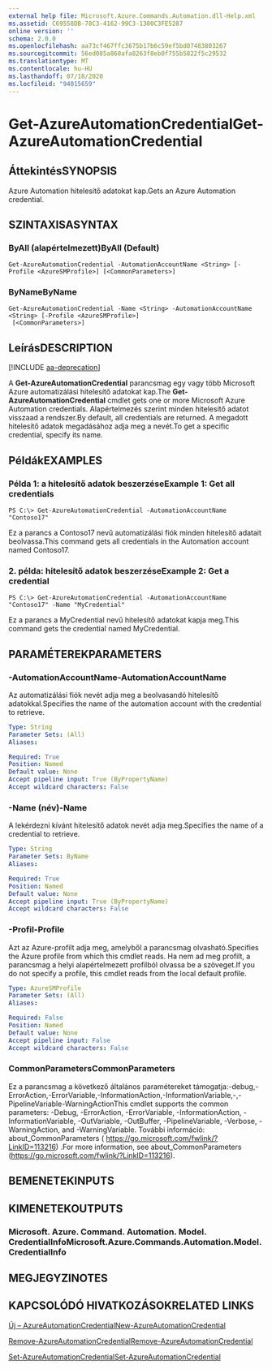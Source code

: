```yaml
---
external help file: Microsoft.Azure.Commands.Automation.dll-Help.xml
ms.assetid: C69558DB-78C3-4162-99C3-1300C3FE5287
online version: ''
schema: 2.0.0
ms.openlocfilehash: aa73cf467ffc3675b17b6c59ef5bd07483803267
ms.sourcegitcommit: 56ed085a868afa8263f8eb0f755b5822f5c29532
ms.translationtype: MT
ms.contentlocale: hu-HU
ms.lasthandoff: 07/18/2020
ms.locfileid: "94015659"
---
```

# <span data-ttu-id="6d47d-101">Get-AzureAutomationCredential</span><span class="sxs-lookup"><span data-stu-id="6d47d-101">Get-AzureAutomationCredential</span></span>

## <span data-ttu-id="6d47d-102">Áttekintés</span><span class="sxs-lookup"><span data-stu-id="6d47d-102">SYNOPSIS</span></span>

<span data-ttu-id="6d47d-103">Azure Automation hitelesítő adatokat kap.</span><span class="sxs-lookup"><span data-stu-id="6d47d-103">Gets an Azure Automation credential.</span></span>

## <span data-ttu-id="6d47d-104">SZINTAXISA</span><span class="sxs-lookup"><span data-stu-id="6d47d-104">SYNTAX</span></span>

### <span data-ttu-id="6d47d-105">ByAll (alapértelmezett)</span><span class="sxs-lookup"><span data-stu-id="6d47d-105">ByAll (Default)</span></span>
```
Get-AzureAutomationCredential -AutomationAccountName <String> [-Profile <AzureSMProfile>] [<CommonParameters>]
```

### <span data-ttu-id="6d47d-106">ByName</span><span class="sxs-lookup"><span data-stu-id="6d47d-106">ByName</span></span>
```
Get-AzureAutomationCredential -Name <String> -AutomationAccountName <String> [-Profile <AzureSMProfile>]
 [<CommonParameters>]
```

## <span data-ttu-id="6d47d-107">Leírás</span><span class="sxs-lookup"><span data-stu-id="6d47d-107">DESCRIPTION</span></span>

[!INCLUDE [aa-deprecation](../include/aa-deprecation.md)]

<span data-ttu-id="6d47d-108">A **Get-AzureAutomationCredential** parancsmag egy vagy több Microsoft Azure automatizálási hitelesítő adatokat kap.</span><span class="sxs-lookup"><span data-stu-id="6d47d-108">The **Get-AzureAutomationCredential** cmdlet gets one or more Microsoft Azure Automation credentials.</span></span>
<span data-ttu-id="6d47d-109">Alapértelmezés szerint minden hitelesítő adatot visszaad a rendszer.</span><span class="sxs-lookup"><span data-stu-id="6d47d-109">By default, all credentials are returned.</span></span>
<span data-ttu-id="6d47d-110">A megadott hitelesítő adatok megadásához adja meg a nevét.</span><span class="sxs-lookup"><span data-stu-id="6d47d-110">To get a specific credential, specify its name.</span></span>

## <span data-ttu-id="6d47d-111">Példák</span><span class="sxs-lookup"><span data-stu-id="6d47d-111">EXAMPLES</span></span>

### <span data-ttu-id="6d47d-112">Példa 1: a hitelesítő adatok beszerzése</span><span class="sxs-lookup"><span data-stu-id="6d47d-112">Example 1: Get all credentials</span></span>
```
PS C:\> Get-AzureAutomationCredential -AutomationAccountName "Contoso17"
```

<span data-ttu-id="6d47d-113">Ez a parancs a Contoso17 nevű automatizálási fiók minden hitelesítő adatait beolvassa.</span><span class="sxs-lookup"><span data-stu-id="6d47d-113">This command gets all credentials in the Automation account named Contoso17.</span></span>

### <span data-ttu-id="6d47d-114">2. példa: hitelesítő adatok beszerzése</span><span class="sxs-lookup"><span data-stu-id="6d47d-114">Example 2: Get a credential</span></span>
```
PS C:\> Get-AzureAutomationCredential -AutomationAccountName "Contoso17" -Name "MyCredential"
```

<span data-ttu-id="6d47d-115">Ez a parancs a MyCredential nevű hitelesítő adatokat kapja meg.</span><span class="sxs-lookup"><span data-stu-id="6d47d-115">This command gets the credential named MyCredential.</span></span>

## <span data-ttu-id="6d47d-116">PARAMÉTEREK</span><span class="sxs-lookup"><span data-stu-id="6d47d-116">PARAMETERS</span></span>

### <span data-ttu-id="6d47d-117">-AutomationAccountName</span><span class="sxs-lookup"><span data-stu-id="6d47d-117">-AutomationAccountName</span></span>
<span data-ttu-id="6d47d-118">Az automatizálási fiók nevét adja meg a beolvasandó hitelesítő adatokkal.</span><span class="sxs-lookup"><span data-stu-id="6d47d-118">Specifies the name of the automation account with the credential to retrieve.</span></span>

```yaml
Type: String
Parameter Sets: (All)
Aliases: 

Required: True
Position: Named
Default value: None
Accept pipeline input: True (ByPropertyName)
Accept wildcard characters: False
```

### <span data-ttu-id="6d47d-119">-Name (név)</span><span class="sxs-lookup"><span data-stu-id="6d47d-119">-Name</span></span>
<span data-ttu-id="6d47d-120">A lekérdezni kívánt hitelesítő adatok nevét adja meg.</span><span class="sxs-lookup"><span data-stu-id="6d47d-120">Specifies the name of a credential to retrieve.</span></span>

```yaml
Type: String
Parameter Sets: ByName
Aliases: 

Required: True
Position: Named
Default value: None
Accept pipeline input: True (ByPropertyName)
Accept wildcard characters: False
```

### <span data-ttu-id="6d47d-121">-Profil</span><span class="sxs-lookup"><span data-stu-id="6d47d-121">-Profile</span></span>
<span data-ttu-id="6d47d-122">Azt az Azure-profilt adja meg, amelyből a parancsmag olvasható.</span><span class="sxs-lookup"><span data-stu-id="6d47d-122">Specifies the Azure profile from which this cmdlet reads.</span></span>
<span data-ttu-id="6d47d-123">Ha nem ad meg profilt, a parancsmag a helyi alapértelmezett profilból olvassa be a szöveget.</span><span class="sxs-lookup"><span data-stu-id="6d47d-123">If you do not specify a profile, this cmdlet reads from the local default profile.</span></span>

```yaml
Type: AzureSMProfile
Parameter Sets: (All)
Aliases: 

Required: False
Position: Named
Default value: None
Accept pipeline input: False
Accept wildcard characters: False
```

### <span data-ttu-id="6d47d-124">CommonParameters</span><span class="sxs-lookup"><span data-stu-id="6d47d-124">CommonParameters</span></span>
<span data-ttu-id="6d47d-125">Ez a parancsmag a következő általános paramétereket támogatja:-debug,-ErrorAction,-ErrorVariable,-InformationAction,-InformationVariable,-,-PipelineVariable-WarningAction</span><span class="sxs-lookup"><span data-stu-id="6d47d-125">This cmdlet supports the common parameters: -Debug, -ErrorAction, -ErrorVariable, -InformationAction, -InformationVariable, -OutVariable, -OutBuffer, -PipelineVariable, -Verbose, -WarningAction, and -WarningVariable.</span></span> <span data-ttu-id="6d47d-126">További információ: about_CommonParameters ( https://go.microsoft.com/fwlink/?LinkID=113216) .</span><span class="sxs-lookup"><span data-stu-id="6d47d-126">For more information, see about_CommonParameters (https://go.microsoft.com/fwlink/?LinkID=113216).</span></span>

## <span data-ttu-id="6d47d-127">BEMENETEK</span><span class="sxs-lookup"><span data-stu-id="6d47d-127">INPUTS</span></span>

## <span data-ttu-id="6d47d-128">KIMENETEK</span><span class="sxs-lookup"><span data-stu-id="6d47d-128">OUTPUTS</span></span>

### <span data-ttu-id="6d47d-129">Microsoft. Azure. Command. Automation. Model. CredentialInfo</span><span class="sxs-lookup"><span data-stu-id="6d47d-129">Microsoft.Azure.Commands.Automation.Model.CredentialInfo</span></span>

## <span data-ttu-id="6d47d-130">MEGJEGYZI</span><span class="sxs-lookup"><span data-stu-id="6d47d-130">NOTES</span></span>

## <span data-ttu-id="6d47d-131">KAPCSOLÓDÓ HIVATKOZÁSOK</span><span class="sxs-lookup"><span data-stu-id="6d47d-131">RELATED LINKS</span></span>

[<span data-ttu-id="6d47d-132">Új – AzureAutomationCredential</span><span class="sxs-lookup"><span data-stu-id="6d47d-132">New-AzureAutomationCredential</span></span>](./New-AzureAutomationCredential.md)

[<span data-ttu-id="6d47d-133">Remove-AzureAutomationCredential</span><span class="sxs-lookup"><span data-stu-id="6d47d-133">Remove-AzureAutomationCredential</span></span>](./Remove-AzureAutomationCredential.md)

[<span data-ttu-id="6d47d-134">Set-AzureAutomationCredential</span><span class="sxs-lookup"><span data-stu-id="6d47d-134">Set-AzureAutomationCredential</span></span>](./Set-AzureAutomationCredential.md)


